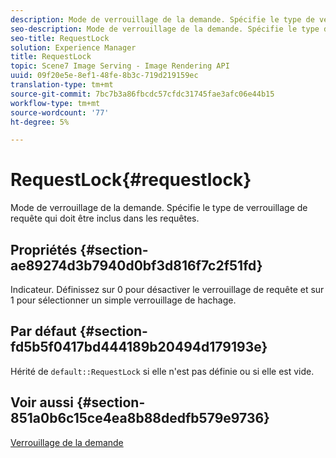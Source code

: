```yaml
---
description: Mode de verrouillage de la demande. Spécifie le type de verrouillage de requête qui doit être inclus dans les requêtes.
seo-description: Mode de verrouillage de la demande. Spécifie le type de verrouillage de requête qui doit être inclus dans les requêtes.
seo-title: RequestLock
solution: Experience Manager
title: RequestLock
topic: Scene7 Image Serving - Image Rendering API
uuid: 09f20e5e-8ef1-48fe-8b3c-719d219159ec
translation-type: tm+mt
source-git-commit: 7bc7b3a86fbcdc57cfdc31745fae3afc06e44b15
workflow-type: tm+mt
source-wordcount: '77'
ht-degree: 5%

---
```



# RequestLock{#requestlock}

Mode de verrouillage de la demande. Spécifie le type de verrouillage de requête qui doit être inclus dans les requêtes.

## Propriétés {#section-ae89274d3b7940d0bf3d816f7c2f51fd}

Indicateur. Définissez sur 0 pour désactiver le verrouillage de requête et sur 1 pour sélectionner un simple verrouillage de hachage.

## Par défaut {#section-fd5b5f0417bd444189b20494d179193e}

Hérité de `default::RequestLock` si elle n&#39;est pas définie ou si elle est vide.

## Voir aussi {#section-851a0b6c15ce4ea8b88dedfb579e9736}

[Verrouillage de la demande](../../../../../is-api/image-catalog/image-serving-api-ref/c-image-catalog-reference/c-attributes-reference/r-requestlock.md#reference-8bbe2f581be847d3b9fa123e8e5e94b0)
